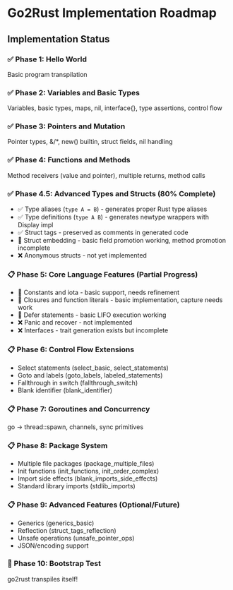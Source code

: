 # Go2Rust Implementation Roadmap

## Implementation Status

### ✅ Phase 1: Hello World

Basic program transpilation

### ✅ Phase 2: Variables and Basic Types

Variables, basic types, maps, nil, interface{}, type assertions, control flow

### ✅ Phase 3: Pointers and Mutation

Pointer types, &/*, new() builtin, struct fields, nil handling

### ✅ Phase 4: Functions and Methods

Method receivers (value and pointer), multiple returns, method calls

### ✅ Phase 4.5: Advanced Types and Structs (80% Complete)

- ✅ Type aliases (`type A = B`) - generates proper Rust type aliases
- ✅ Type definitions (`type A B`) - generates newtype wrappers with Display impl
- ✅ Struct tags - preserved as comments in generated code
- 🚧 Struct embedding - basic field promotion working, method promotion incomplete
- ❌ Anonymous structs - not yet implemented

### 📋 Phase 5: Core Language Features (Partial Progress)

- 🚧 Constants and iota - basic support, needs refinement
- 🚧 Closures and function literals - basic implementation, capture needs work
- 🚧 Defer statements - basic LIFO execution working
- ❌ Panic and recover - not implemented
- ❌ Interfaces - trait generation exists but incomplete

### 📋 Phase 6: Control Flow Extensions

- Select statements (select_basic, select_statements)
- Goto and labels (goto_labels, labeled_statements)
- Fallthrough in switch (fallthrough_switch)
- Blank identifier (blank_identifier)

### 📋 Phase 7: Goroutines and Concurrency

go → thread::spawn, channels, sync primitives

### 📋 Phase 8: Package System

- Multiple file packages (package_multiple_files)
- Init functions (init_functions, init_order_complex)
- Import side effects (blank_imports_side_effects)
- Standard library imports (stdlib_imports)

### 📋 Phase 9: Advanced Features (Optional/Future)

- Generics (generics_basic)
- Reflection (struct_tags_reflection)
- Unsafe operations (unsafe_pointer_ops)
- JSON/encoding support

### 🚀 Phase 10: Bootstrap Test

go2rust transpiles itself!

